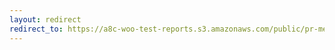 ```yaml
---
layout: redirect
redirect_to: https://a8c-woo-test-reports.s3.amazonaws.com/public/pr-merge/38709/api/index.html
---
```

